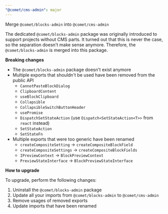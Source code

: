 ```yaml
---
"@comet/cms-admin": major
---
```


Merge `@comet/blocks-admin` into `@comet/cms-admin`

The dedicated `@comet/blocks-admin` package was originally introduced to support projects without CMS parts.
It turned out that this is never the case, so the separation doesn't make sense anymore.
Therefore, the `@comet/blocks-admin` is merged into this package.

**Breaking changes**

- The `@comet/blocks-admin` package doesn't exist anymore
- Multiple exports that shouldn't be used have been removed from the public API
    - `CannotPasteBlockDialog`
    - `ClipboardContent`
    - `useBlockClipboard`
    - `Collapsible`
    - `CollapsibleSwitchButtonHeader`
    - `usePromise`
    - `DispatchSetStateAction` (use `Dispatch<SetStateAction<T>>` from `react` instead)
    - `SetStateAction`
    - `SetStateFn`
- Multiple exports that were too generic have been renamed
    - `createCompositeSetting` -> `createCompositeBlockField`
    - `createCompositeSettings` -> `createCompositeBlockFields`
    - `IPreviewContext` -> `BlockPreviewContext`
    - `PreviewStateInterface` -> `BlockPreviewStateInterface`

**How to upgrade**

To upgrade, perform the following changes:

1. Uninstall the `@comet/blocks-admin` package
2. Update all your imports from `@comet/blocks-admin` to `@comet/cms-admin`
3. Remove usages of removed exports
4. Update imports that have been renamed
